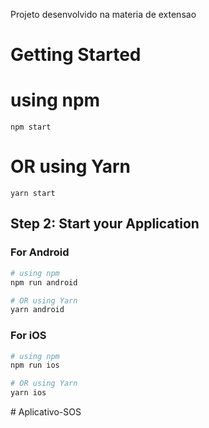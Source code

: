 Projeto desenvolvido na materia de extensao

# Getting Started
# using npm
```
npm start
```
# OR using Yarn
```
yarn start
```
## Step 2: Start your Application

### For Android

```bash
# using npm
npm run android

# OR using Yarn
yarn android
```

### For iOS

```bash
# using npm
npm run ios

# OR using Yarn
yarn ios
```

#   A p l i c a t i v o - S O S 
 
 
